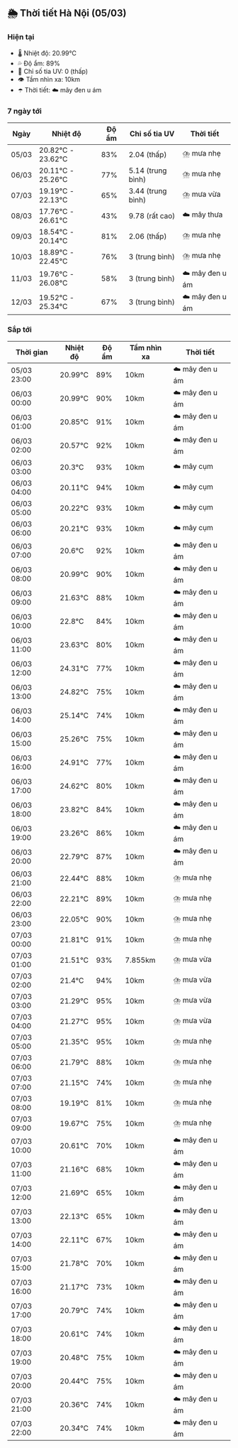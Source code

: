 ## 🌦️ Thời tiết Hà Nội (05/03)

### Hiện tại

- 🌡️ Nhiệt độ: 20.99℃
- 💦 Độ ẩm: 89%
- 🌟 Chỉ số tia UV: 0 (thấp)
- 👁️ Tầm nhìn xa: 10km
- ☂️ Thời tiết: ☁️ mây đen u ám

### 7 ngày tới

| Ngày | Nhiệt độ | Độ ẩm | Chỉ số tia UV | Thời tiết |
| --- | --- | --- | --- | --- |
| 05/03 | 20.82℃ - 23.62℃ | 83% | 2.04 (thấp) | ⛈️ mưa nhẹ |
| 06/03 | 20.11℃ - 25.26℃ | 77% | 5.14 (trung bình) | ⛈️ mưa nhẹ |
| 07/03 | 19.19℃ - 22.13℃ | 65% | 3.44 (trung bình) | ⛈️ mưa vừa |
| 08/03 | 17.76℃ - 26.61℃ | 43% | 9.78 (rất cao) | ☁️ mây thưa |
| 09/03 | 18.54℃ - 20.14℃ | 81% | 2.06 (thấp) | ⛈️ mưa nhẹ |
| 10/03 | 18.89℃ - 22.45℃ | 76% | 3 (trung bình) | ⛈️ mưa nhẹ |
| 11/03 | 19.76℃ - 26.08℃ | 58% | 3 (trung bình) | ☁️ mây đen u ám |
| 12/03 | 19.52℃ - 25.34℃ | 67% | 3 (trung bình) | ☁️ mây đen u ám |

### Sắp tới

| Thời gian | Nhiệt độ | Độ ẩm | Tầm nhìn xa | Thời tiết |
| --- | --- | --- | --- | --- |
| 05/03 23:00 | 20.99℃ | 89% | 10km | ☁️ mây đen u ám |
| 06/03 00:00 | 20.99℃ | 90% | 10km | ☁️ mây đen u ám |
| 06/03 01:00 | 20.85℃ | 91% | 10km | ☁️ mây đen u ám |
| 06/03 02:00 | 20.57℃ | 92% | 10km | ☁️ mây đen u ám |
| 06/03 03:00 | 20.3℃ | 93% | 10km | ☁️ mây cụm |
| 06/03 04:00 | 20.11℃ | 94% | 10km | ☁️ mây cụm |
| 06/03 05:00 | 20.22℃ | 93% | 10km | ☁️ mây cụm |
| 06/03 06:00 | 20.21℃ | 93% | 10km | ☁️ mây cụm |
| 06/03 07:00 | 20.6℃ | 92% | 10km | ☁️ mây đen u ám |
| 06/03 08:00 | 20.99℃ | 90% | 10km | ☁️ mây đen u ám |
| 06/03 09:00 | 21.63℃ | 88% | 10km | ☁️ mây đen u ám |
| 06/03 10:00 | 22.8℃ | 84% | 10km | ☁️ mây đen u ám |
| 06/03 11:00 | 23.63℃ | 80% | 10km | ☁️ mây đen u ám |
| 06/03 12:00 | 24.31℃ | 77% | 10km | ☁️ mây đen u ám |
| 06/03 13:00 | 24.82℃ | 75% | 10km | ☁️ mây đen u ám |
| 06/03 14:00 | 25.14℃ | 74% | 10km | ☁️ mây đen u ám |
| 06/03 15:00 | 25.26℃ | 75% | 10km | ☁️ mây đen u ám |
| 06/03 16:00 | 24.91℃ | 77% | 10km | ☁️ mây đen u ám |
| 06/03 17:00 | 24.62℃ | 80% | 10km | ☁️ mây đen u ám |
| 06/03 18:00 | 23.82℃ | 84% | 10km | ☁️ mây đen u ám |
| 06/03 19:00 | 23.26℃ | 86% | 10km | ☁️ mây đen u ám |
| 06/03 20:00 | 22.79℃ | 87% | 10km | ☁️ mây đen u ám |
| 06/03 21:00 | 22.44℃ | 88% | 10km | ⛈️ mưa nhẹ |
| 06/03 22:00 | 22.21℃ | 89% | 10km | ⛈️ mưa nhẹ |
| 06/03 23:00 | 22.05℃ | 90% | 10km | ⛈️ mưa nhẹ |
| 07/03 00:00 | 21.81℃ | 91% | 10km | ⛈️ mưa nhẹ |
| 07/03 01:00 | 21.51℃ | 93% | 7.855km | ⛈️ mưa vừa |
| 07/03 02:00 | 21.4℃ | 94% | 10km | ⛈️ mưa vừa |
| 07/03 03:00 | 21.29℃ | 95% | 10km | ⛈️ mưa vừa |
| 07/03 04:00 | 21.27℃ | 95% | 10km | ⛈️ mưa vừa |
| 07/03 05:00 | 21.35℃ | 95% | 10km | ⛈️ mưa nhẹ |
| 07/03 06:00 | 21.79℃ | 88% | 10km | ⛈️ mưa nhẹ |
| 07/03 07:00 | 21.15℃ | 74% | 10km | ⛈️ mưa nhẹ |
| 07/03 08:00 | 19.19℃ | 81% | 10km | ⛈️ mưa nhẹ |
| 07/03 09:00 | 19.67℃ | 75% | 10km | ⛈️ mưa nhẹ |
| 07/03 10:00 | 20.61℃ | 70% | 10km | ☁️ mây đen u ám |
| 07/03 11:00 | 21.16℃ | 68% | 10km | ☁️ mây đen u ám |
| 07/03 12:00 | 21.69℃ | 65% | 10km | ☁️ mây đen u ám |
| 07/03 13:00 | 22.13℃ | 65% | 10km | ☁️ mây đen u ám |
| 07/03 14:00 | 22.11℃ | 67% | 10km | ☁️ mây đen u ám |
| 07/03 15:00 | 21.78℃ | 70% | 10km | ☁️ mây đen u ám |
| 07/03 16:00 | 21.17℃ | 73% | 10km | ☁️ mây đen u ám |
| 07/03 17:00 | 20.79℃ | 74% | 10km | ☁️ mây đen u ám |
| 07/03 18:00 | 20.61℃ | 74% | 10km | ☁️ mây đen u ám |
| 07/03 19:00 | 20.48℃ | 75% | 10km | ☁️ mây đen u ám |
| 07/03 20:00 | 20.44℃ | 75% | 10km | ☁️ mây đen u ám |
| 07/03 21:00 | 20.36℃ | 74% | 10km | ☁️ mây đen u ám |
| 07/03 22:00 | 20.34℃ | 74% | 10km | ☁️ mây đen u ám |

